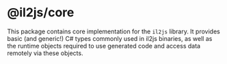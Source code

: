 # @il2js/core

This package contains core implementation for the `il2js` library. It provides basic (and generic!) C# types commonly used in il2js binaries, as well as 
the runtime objects required to use generated code and access data remotely via these objects.
